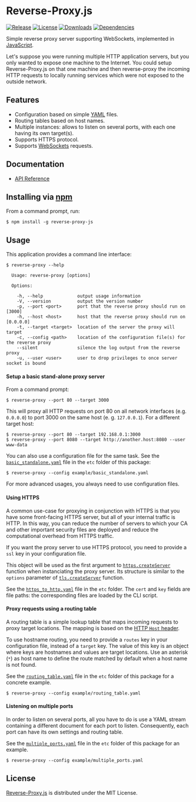 # Reverse-Proxy.js
[![Release](http://img.shields.io/npm/v/reverse-proxy-js.svg)](https://www.npmjs.com/package/reverse-proxy-js) [![License](http://img.shields.io/npm/l/reverse-proxy-js.svg)](https://bitbucket.org/cedx/reverse-proxy.js/src/master/LICENSE.txt) [![Downloads](http://img.shields.io/npm/dm/reverse-proxy-js.svg)](https://www.npmjs.com/package/reverse-proxy-js) [![Dependencies](http://img.shields.io/david/cedx/reverse-proxy.js.svg)](https://david-dm.org/cedx/reverse-proxy.js)

Simple reverse proxy server supporting WebSockets, implemented in [JavaScript](https://developer.mozilla.org/en-US/docs/Web/JavaScript).

Let's suppose you were running multiple HTTP application servers, but you only wanted to expose one machine to the Internet. You could setup Reverse-Proxy.js on that one machine and then reverse-proxy the incoming HTTP requests to locally running services which were not exposed to the outside network.

## Features
- Configuration based on simple [YAML](http://yaml.org) files.
- Routing tables based on host names.
- Multiple instances: allows to listen on several ports, with each one having its own target(s).
- Supports HTTPS protocol.
- Supports [WebSockets](https://en.wikipedia.org/wiki/WebSocket) requests.

## Documentation
- [API Reference](http://api.belin.io/reverse-proxy.js)

## Installing via [npm](https://www.npmjs.com)
From a command prompt, run:

```shell
$ npm install -g reverse-proxy-js
```

## Usage
This application provides a command line interface:

```
$ reverse-proxy --help

  Usage: reverse-proxy [options]

  Options:

    -h, --help             output usage information
    -V, --version          output the version number
    -p, --port <port>      port that the reverse proxy should run on [3000]
    -h, --host <host>      host that the reverse proxy should run on [0.0.0.0]
    -t, --target <target>  location of the server the proxy will target
    -c, --config <path>    location of the configuration file(s) for the reverse proxy
    --silent               silence the log output from the reverse proxy
    -u, --user <user>      user to drop privileges to once server socket is bound
```

#### Setup a basic stand-alone proxy server
From a command prompt:

```shell
$ reverse-proxy --port 80 --target 3000
```

This will proxy all HTTP requests on port 80 on all network interfaces (e.g. `0.0.0.0`) to port 3000 on the same host (e. g. `127.0.0.1`). For a different target host:

```shell
$ reverse-proxy --port 80 --target 192.168.0.1:3000
$ reverse-proxy --port 8080 --target http://another.host:8080 --user www-data
```

You can also use a configuration file for the same task. See the [`basic_standalone.yaml`](https://bitbucket.org/cedx/reverse-proxy.js/src/master/example/basic_standalone.yaml) file in the `etc` folder of this package:

```shell
$ reverse-proxy --config example/basic_standalone.yaml
```

For more advanced usages, you always need to use configuration files.

#### Using HTTPS
A common use-case for proxying in conjunction with HTTPS is that you have some front-facing HTTPS server, but all of your internal traffic is HTTP. In this way, you can reduce the number of servers to which your CA and other important security files are deployed and reduce the computational overhead from HTTPS traffic.

If you want the proxy server to use HTTPS protocol, you need to provide a `ssl` key in your configuration file.

This object will be used as the first argument to [`https.createServer`](http://nodejs.org/api/https.html#https_https_createserver_options_requestlistener) function when instanciating the proxy server.
Its structure is similar to the `options` parameter of [`tls.createServer`](http://nodejs.org/api/tls.html#tls_tls_createserver_options_secureconnectionlistener) function.

See the [`https_to_http.yaml`](https://bitbucket.org/cedx/reverse-proxy.js/src/master/example/https_to_http.yaml) file in the `etc` folder. The `cert` and `key` fields are file paths: the corresponding files are loaded by the CLI script.

#### Proxy requests using a routing table
A routing table is a simple lookup table that maps incoming requests to proxy target locations. The mapping is based on the [HTTP `Host` header](http://www.w3.org/Protocols/rfc2616/rfc2616-sec14.html).

To use hostname routing, you need to provide a `routes` key in your configuration file, instead of a `target` key. The value of this key is an object where keys are hostnames and values are target locations.
Use an asterisk (`*`) as host name to define the route matched by default when a host name is not found.

See the [`routing_table.yaml`](https://bitbucket.org/cedx/reverse-proxy.js/src/master/example/routing_table.yaml) file in the `etc` folder of this package for a concrete example.

```shell
$ reverse-proxy --config example/routing_table.yaml
```

#### Listening on multiple ports
In order to listen on several ports, all you have to do is use a YAML stream containing a different document for each port to listen. Consequently, each port can have its own settings and routing table.

See the [`multiple_ports.yaml`](https://bitbucket.org/cedx/reverse-proxy.js/src/master/example/multiple_ports.yaml) file in the `etc` folder of this package for an example.

```shell
$ reverse-proxy --config example/multiple_ports.yaml
```

## License
[Reverse-Proxy.js](https://www.npmjs.com/package/reverse-proxy-js) is distributed under the MIT License.
